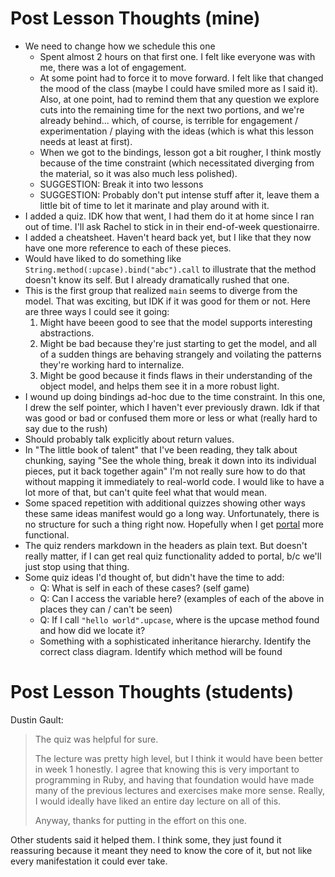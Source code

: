 # Post Lesson Thoughts (mine)

* We need to change how we schedule this one
  * Spent almost 2 hours on that first one. I felt like everyone was with me, there was a lot of engagement.
  * At some point had to force it to move forward. I felt like that changed the mood of the class (maybe I could have smiled more as I said it).
    Also, at one point, had to remind them that any question we explore cuts into the remaining time for the next two portions, and we're already behind...
    which, of course, is terrible for engagement / experimentation / playing with the ideas (which is what this lesson needs at least at first).
  * When we got to the bindings, lesson got a bit rougher, I think mostly because of the time constraint (which necessitated diverging from the material, so it was also much less polished).
  * SUGGESTION: Break it into two lessons
  * SUGGESTION: Probably don't put intense stuff after it, leave them a little bit of time to let it marinate and play around with it.
* I added a quiz. IDK how that went, I had them do it at home since I ran out of time. I'll ask Rachel to stick in in their end-of-week questionairre.
* I added a cheatsheet. Haven't heard back yet, but I like that they now have one more reference to each of these pieces.
* Would have liked to do something like `String.method(:upcase).bind("abc").call` to illustrate that the method doesn't know its self. But I already dramatically rushed that one.
* This is the first group that realized `main` seems to diverge from the model. That was exciting, but IDK if it was good for them or not. Here are three ways I could see it going:
  1. Might have beeen good to see that the model supports interesting abstractions.
  2. Might be bad because they're just starting to get the model, and all of a sudden things are behaving strangely and voilating the patterns they're working hard to internalize.
  3. Might be good because it finds flaws in their understanding of the object model, and helps them see it in a more robust light.
* I wound up doing bindings ad-hoc due to the time constraint. In this one, I drew the self pointer, which I haven't ever previously drawn. Idk if that was good or bad or confused them more or less or what (really hard to say due to the rush)
* Should probably talk explicitly about return values.
* In "The little book of talent" that I've been reading, they talk about chunking, saying "See the whole thing, break it down into its individual pieces, put it back together again"
  I'm not really sure how to do that without mapping it immediately to real-world code. I would like to have a lot more of that, but can't quite feel what that would mean.
* Some spaced repetition with additional quizzes showing other ways these same ideas manifest would go a long way. Unfortunately, there is no structure for such a thing right now.
  Hopefully when I get [portal](https://github.com/turingschool/portal) more functional.
* The quiz renders markdown in the headers as plain text. But doesn't really matter, if I can get real quiz functionality added to portal, b/c we'll just stop using that thing.
* Some quiz ideas I'd thought of, but didn't have the time to add:
  * Q: What is self in each of these cases?  (self game)
  * Q: Can I access the variable here? (examples of each of the above in places they can / can't be seen)
  * Q: If I call `"hello world".upcase`, where is the upcase method found and how did we locate it?
  * Something with a sophisticated inheritance hierarchy.  Identify the correct class diagram. Identify which method will be found

# Post Lesson Thoughts (students)

Dustin Gault:

> The quiz was helpful for sure.
>
> The lecture was pretty high level, but I think it would have been better in week 1 honestly. I agree that knowing this is very important to programming in Ruby, and having that foundation would have made many of the previous lectures and exercises make more sense. Really, I would ideally have liked an entire day lecture on all of this.
>
> Anyway, thanks for putting in the effort on this one.

Other students said it helped them. I think some, they just found it reassuring because it meant they need to know the core of it,
but not like every manifestation it could ever take.
